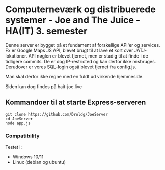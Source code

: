 
# Computerneværk og distribuerede systemer - Joe and The Juice - HA(IT) 3. semester

Denne server er bygget på et fundament af forskellige API'er og services.
Fx er Google Maps JS API, blevet brugt til at lave et kort over JATJ-lokationer. 
API nøglen er blevet fjernet, men er stadig til at finde i de tidligere commits. De er dog IP-restricted og kan derfor ikke misbruges. 
Derudover er vores SQL-login også blevet fjernet fra config.js.

Man skal derfor ikke regne med en fuldt ud virkende hjemmeside.

Siden kan dog findes på hait-joe.live
## Kommandoer til at starte Express-serveren
```
git clone https://github.com/Droldg/JoeServer
cd JoeServer
node app.js

```
### Compatibility
Testet i:
+ Windows 10/11
+ Linux (debian og ubuntu)
